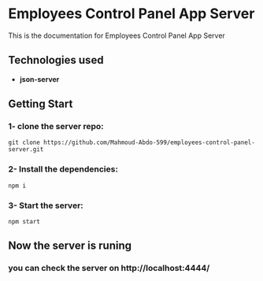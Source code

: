 # Employees Control Panel App Server

This is the documentation for Employees Control Panel App Server

## Technologies used

- **json-server**

## Getting Start

### 1- clone the server repo:
```
git clone https://github.com/Mahmoud-Abdo-599/employees-control-panel-server.git
```

### 2- Install the dependencies:
```
npm i
```

### 3- Start the server:
```
npm start
```

## Now the server is runing
### you can check the server on http://localhost:4444/ 
